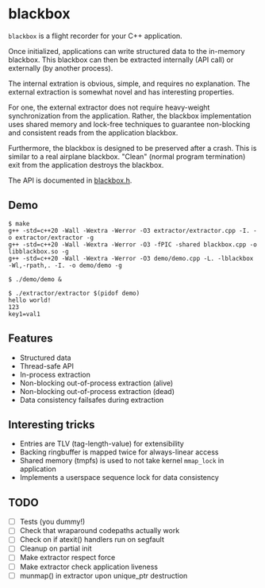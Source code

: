 # blackbox

`blackbox` is a flight recorder for your C++ application.

Once initialized, applications can write structured data to the in-memory
blackbox. This blackbox can then be extracted internally (API call) or
externally (by another process).

The internal extration is obvious, simple, and requires no explanation. The
external extraction is somewhat novel and has interesting properties.

For one, the external extractor does not require heavy-weight synchronization
from the application. Rather, the blackbox implementation uses shared memory
and lock-free techniques to guarantee non-blocking and consistent reads from
the application blackbox.

Furthermore, the blackbox is designed to be preserved after a crash. This is
similar to a real airplane blackbox. "Clean" (normal program termination) exit
from the application destroys the blackbox.

The API is documented in [blackbox.h](./blackbox.h).

## Demo

```
$ make
g++ -std=c++20 -Wall -Wextra -Werror -O3 extractor/extractor.cpp -I. -o extractor/extractor -g
g++ -std=c++20 -Wall -Wextra -Werror -O3 -fPIC -shared blackbox.cpp -o libblackbox.so -g
g++ -std=c++20 -Wall -Wextra -Werror -O3 demo/demo.cpp -L. -lblackbox -Wl,-rpath,. -I. -o demo/demo -g

$ ./demo/demo &

$ ./extractor/extractor $(pidof demo)
hello world!
123
key1=val1
```

## Features

* Structured data
* Thread-safe API
* In-process extraction
* Non-blocking out-of-process extraction (alive)
* Non-blocking out-of-process extraction (dead)
* Data consistency failsafes during extraction

## Interesting tricks

* Entries are TLV (tag-length-value) for extensibility
* Backing ringbuffer is mapped twice for always-linear access
* Shared memory (tmpfs) is used to not take kernel `mmap_lock` in application
* Implements a userspace sequence lock for data consistency

## TODO

- [ ] Tests (you dummy!)
- [ ] Check that wraparound codepaths actually work
- [ ] Check on if atexit() handlers run on segfault
- [ ] Cleanup on partial init
- [ ] Make extractor respect force
- [ ] Make extractor check application liveness
- [ ] munmap() in extractor upon unique_ptr destruction
